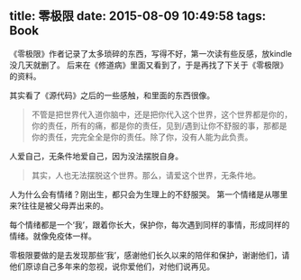title: 零极限
date: 2015-08-09 10:49:58
tags: Book
---
《零极限》作者记录了太多琐碎的东西，写得不好，第一次读有些反感，放kindle没几天就删了。
后来在《修道病》里面又看到了，于是再找了下关于《零极限》的资料。

其实看了《源代码》之后的一些感触，和里面的东西很像。
>不管是把世界代入道你脑中，还是把你代入这个世界，这个世界都是你的，你的责任，所有的痛，都是你的责任，见到/遇到让你不舒服的事，那都是你的责任，完完全全是你的责任。除了你，没有人能为此负责。

人爱自己，无条件地爱自己，因为没法摆脱自身。
>其实，人也无法摆脱这个世界。那么，请爱这个世界，无条件地。

人为什么会有情绪？刚出生，都只会为生理上的不舒服哭。
第一个情绪是从哪里来?往往是被父母弄出来的。

每个情绪都是一个‘我’，跟着你长大，保护你，每次遇到同样的事情，形成同样的情绪。就像免疫体一样。

零极限要做的是去发现那些‘我’，感谢他们长久以来的陪伴和保护，谢谢他们，请他们原谅自己多年来的忽视，说你爱他们，对他们说再见。
